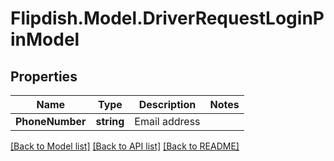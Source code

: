 # Flipdish.Model.DriverRequestLoginPinModel
## Properties

Name | Type | Description | Notes
------------ | ------------- | ------------- | -------------
**PhoneNumber** | **string** | Email address | 

[[Back to Model list]](../README.md#documentation-for-models) [[Back to API list]](../README.md#documentation-for-api-endpoints) [[Back to README]](../README.md)

